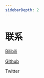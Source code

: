 ```yaml
---
sidebarDepth: 2
---
```


# 联系

[Bilibili](https://space.bilibili.com/30511854) 

[Github](https://github.com/holdonbaby)

Twitter

